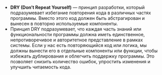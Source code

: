 - **DRY (Don’t Repeat Yourself)** — принцип разработки, который подразумевает избегание повторения кода в различных частях программы. Вместо этого код должен быть абстрагирован и вынесен в повторно используемые компоненты.
- Принцип DRY подразумевает, что каждая часть знаний или функциональности программы должна иметь единственное, непротиворечивое и авторитетное представление в рамках системы. Если у нас есть повторяющийся код или логика, мы должны вынести его в отдельные компоненты или функции, чтобы избежать дублирования и облегчить поддержку программы. Это позволяет снизить количество ошибок, упростить изменения и улучшить читаемость кода.